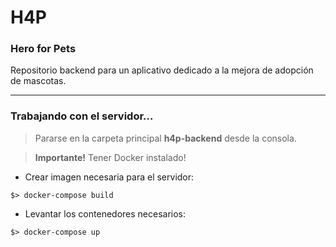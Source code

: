 # H4P
### Hero for Pets

Repositorio backend para un aplicativo dedicado a la mejora de adopción de mascotas.

---

### Trabajando con el servidor...

> Pararse en la carpeta principal **h4p-backend** desde la consola.

> **Importante!** Tener Docker instalado!

- Crear imagen necesaria para el servidor:
~~~
$> docker-compose build
~~~

- Levantar los contenedores necesarios:
~~~
$> docker-compose up
~~~





